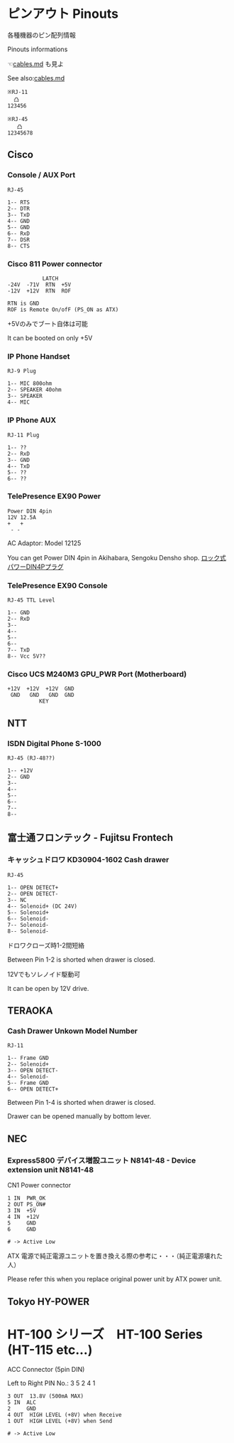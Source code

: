 # ピンアウト Pinouts
各種機器のピン配列情報

Pinouts informations

☜[cables.md](cables.md) も見よ

See also:[cables.md](cables.md)

```
※RJ-11
  凸
123456

※RJ-45
   凸
12345678
```
## Cisco
### Console / AUX Port
```
RJ-45

1-- RTS
2-- DTR
3-- TxD
4-- GND
5-- GND
6-- RxD
7-- DSR
8-- CTS
```

### Cisco 811 Power connector
```
           LATCH
-24V  -71V  RTN  +5V
-12V  +12V  RTN  ROF

RTN is GND
ROF is Remote On/ofF (PS_ON as ATX)
```

+5Vのみでブート自体は可能

It can be booted on only +5V

### IP Phone Handset
```
RJ-9 Plug

1-- MIC 800ohm
2-- SPEAKER 40ohm
3-- SPEAKER
4-- MIC
```

### IP Phone AUX
```
RJ-11 Plug

1-- ??
2-- RxD
3-- GND
4-- TxD
5-- ??
6-- ??
```

### TelePresence EX90 Power
```
Power DIN 4pin
12V 12.5A
+   +
 - -
```
AC Adaptor: Model 12125

You can get Power DIN 4pin in Akihabara, Sengoku Densho shop.
[ロック式パワーDIN4Pプラグ](https://www.sengoku.co.jp/mod/sgk_cart/detail.php?code=6AFK-RGE2)
### TelePresence EX90 Console
```
RJ-45 TTL Level

1-- GND
2-- RxD
3--
4--
5--
6--
7-- TxD
8-- Vcc 5V??
```

### Cisco UCS M240M3 GPU_PWR Port (Motherboard)
```
+12V  +12V  +12V  GND
 GND   GND   GND  GND
          KEY
```

## NTT
### ISDN Digital Phone S-1000
```
RJ-45 (RJ-48??)

1-- +12V
2-- GND
3--
4--
5--
6--
7--
8--
```

## 富士通フロンテック - Fujitsu Frontech
### キャッシュドロワ KD30904-1602 Cash drawer
```
RJ-45

1-- OPEN DETECT+
2-- OPEN DETECT-
3-- NC
4-- Solenoid+ (DC 24V)
5-- Solenoid+
6-- Solenoid-
7-- Solenoid-
8-- Solenoid-
```

ドロワクローズ時1-2間短絡

Between Pin 1-2 is shorted when drawer is closed.

12Vでもソレノイド駆動可

It can be open by 12V drive.

## TERAOKA
### Cash Drawer Unkown Model Number
```
RJ-11

1-- Frame GND
2-- Solenoid+
3-- OPEN DETECT-
4-- Solenoid-
5-- Frame GND
6-- OPEN DETECT+
```

Between Pin 1-4 is shorted when drawer is closed.

Drawer can be opened manually by bottom lever.

## NEC
### Express5800 デバイス増設ユニット N8141-48 - Device extension unit N8141-48
CN1 Power connector
```
1 IN  PWR_OK
2 OUT PS_ON#
3 IN  +5V
4 IN  +12V
5     GND
6     GND

# -> Active Low
```

ATX 電源で純正電源ユニットを置き換える際の参考に・・・（純正電源壊れた人）

Please refer this when you replace original power unit by ATX power unit.

## Tokyo HY-POWER
# HT-100 シリーズ　HT-100 Series (HT-115 etc...)
ACC Connector (5pin DIN)

Left to Right PIN No.: 3 5 2 4 1
```
3 OUT  13.8V (500mA MAX)
5 IN  ALC
2     GND
4 OUT  HIGH LEVEL (+8V) when Receive
1 OUT  HIGH LEVEL (+8V) when Send

# -> Active Low
```
